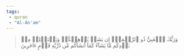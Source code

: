 ```yaml
---
tags: 
 - quran 
 - "Al-An'am"
---
```


> وَرَبُّكَ ٱلۡغَنِيُّ ذُو ٱلرَّحۡمَةِۚ إِن يَشَأۡ يُذۡهِبۡكُمۡ وَيَسۡتَخۡلِفۡ مِنۢ بَعۡدِكُم مَّا يَشَآءُ كَمَآ أَنشَأَكُم مِّن ذُرِّيَّةِ قَوۡمٍ ءَاخَرِينَ

